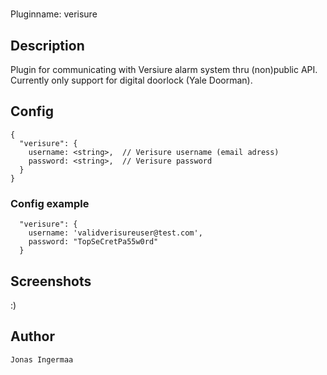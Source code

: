 # <TBD>

Pluginname: verisure


## Description

Plugin for communicating with Versiure alarm system thru (non)public API. Currently only support for digital doorlock (Yale Doorman).

## Config

    {
      "verisure": {
        username: <string>,  // Verisure username (email adress)
        password: <string>,  // Verisure password
      }
    }


### Config example

      "verisure": {
        username: 'validverisureuser@test.com',
        password: "TopSeCretPa55w0rd"
      }

## Screenshots

:) 

## Author

    Jonas Ingermaa
